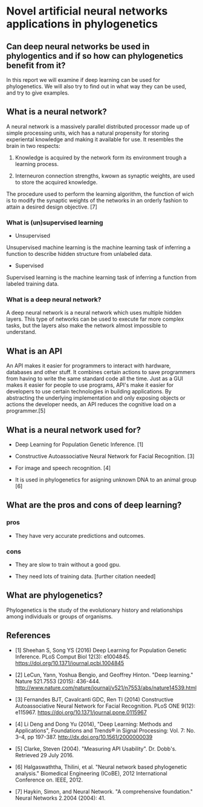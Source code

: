 # Novel artificial neural networks applications in phylogenetics 

## Can deep neural networks be used in phylogentics and if so how can phylogenetics benefit from it? 
In this report we will examine if deep learning can be used for phylogenetics. We will also try to find out in what way they can be used, and try to give examples.

## What is a neural network?

A neural network is a massively parallel distributed processor made up of simple processing units, wich has a natural propensity for storing experiental knowledge and making it available for use. It resembles the brain in two respects:

1. Knowledge is acquired by the network form its environment trough a learning process.

2. Interneuron connection strengths, kwown as synaptic weights, are used to store the acquired knowledge. 

The procedure used to perform the learning algorithm, the function of wich is to modify the synaptic weights of the networks in an orderly fashion to attain a desired design objective. [7]

### What is (un)supervised learning

* Unsupervised
  
Unsupervised machine learning is the machine learning task of inferring a function to describe hidden structure from unlabeled        data.
  
 * Supervised
  
Supervised learning is the machine learning task of inferring a function from labeled training data.

### What is a deep neural network?
 
A deep neural network is a neural network which uses multiple hidden layers. This type of networks can be used to execute far more complex tasks, but the layers also make the network almost impossible to understand.

## What is an API

An API makes it easier for programmers to interact with hardware, databases and other stuff. It combines certain actions to save programmers from having to write the same standard code all the time. 
Just as a GUI makes it easier for people to use programs, API's make it easier for developers to use certain technologies in building applications. By abstracting the underlying implementation and only exposing objects or actions the developer needs, an API reduces the cognitive load on a programmer.[5]
  

## What is a neural network used for?


 * Deep Learning for Population Genetic Inference. [1]

 * Constructive Autoassociative Neural Network for Facial Recognition. [3]
 
 * For image and speech recognition. [4]
 
 * It is used in phylogenetics for asigning unknown DNA to an animal group [6]

## What are the pros and cons of deep learning?

### pros

* They have very accurate predictions and outcomes.

### cons 

* They are slow to train without a good gpu.

* They need lots of training data. [further citation needed]
  
## What are phylogenetics?

Phylogenetics is the study of the evolutionary history and relationships among individuals or groups of organisms.
  
## References


* [1] Sheehan S, Song YS (2016) Deep Learning for Population Genetic Inference. PLoS Comput Biol 12(3): e1004845. https://doi.org/10.1371/journal.pcbi.1004845


* [2] LeCun, Yann, Yoshua Bengio, and Geoffrey Hinton. "Deep learning." Nature 521.7553 (2015): 436-444.
http://www.nature.com/nature/journal/v521/n7553/abs/nature14539.html 


* [3] Fernandes BJT, Cavalcanti GDC, Ren TI (2014) Constructive Autoassociative Neural Network for Facial Recognition. PLoS ONE 9(12): e115967. https://doi.org/10.1371/journal.pone.0115967


* [4] Li Deng and Dong Yu (2014), "Deep Learning: Methods and Applications", Foundations and Trends® in Signal Processing: Vol. 7: No. 3–4, pp 197-387. http://dx.doi.org/10.1561/2000000039

* [5] Clarke, Steven (2004). "Measuring API Usability". Dr. Dobb's. Retrieved 29 July 2016.

* [6] Halgaswaththa, Thilini, et al. "Neural network based phylogenetic analysis." Biomedical Engineering (ICoBE), 2012      International Conference on. IEEE, 2012.

* [7] Haykin, Simon, and Neural Network. "A comprehensive foundation." Neural Networks 2.2004 (2004): 41.
